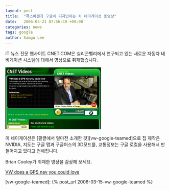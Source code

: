 ```yaml
---
layout: post
title:  "폭스바겐과 구글이 디자인하는 차 네이게이션 동영상"
date:   2006-03-21 07:56:49 +09:00
categories: news
tags: google
author: Samgu Lee
---
```

IT 뉴스 전문 웹사이트 CNET.COM은 실리콘벨리에서 연구되고 있는 새로운 자동차 네비게이션 시스템에 대해서 영상으로 취재했습니다.

[![CNET에서 취재한 구글 네이게이션](/assets/google_gps_from_cnet.jpg)](http://reviews.cnet.com/4660-3424_7-6465847.html?tag=vid&#038;autoplay=true#mgallery)

이 네이게이션은 [팔글에서 얼마전 소개한 것][vw-google-teamed]으로 칩 제작은 NVIDIA, 지도는 구글 맵과 구글어스의 3D모드를, 교통정보는 구글 로컬을 사용해서 만들어지고 있다고 전해집니다.

Brian Cooley가 취재한 영상을 감상해 보세요.

[VW does a GPS nav you could love](http://reviews.cnet.com/4660-3424_7-6465847.html?tag=vid&#038;autoplay=true#mgallery)

[vw-google-teamed]: {% post_url 2006-03-15-vw-google-teamed %}
